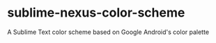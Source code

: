 sublime-nexus-color-scheme
==========================

A Sublime Text color scheme based on Google Android's color palette